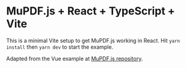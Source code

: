 # MuPDF.js + React + TypeScript + Vite

This is a minimal Vite setup to get MuPDF.js working in React. Hit
`yarn install` then `yarn dev` to start the example.

Adapted from the Vue example at
[MuPDF.js repository](https://github.com/ArtifexSoftware/mupdf.js/tree/master/examples/vue).
